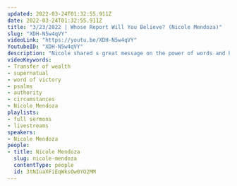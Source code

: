 ```yaml
---
updated: 2022-03-24T01:32:55.911Z
date: 2022-03-24T01:32:55.911Z
title: "3/23/2022 | Whose Report Will You Believe? (Nicole Mendoza)"
slug: "XDH-N5w4qVY"
videoLink: "https://youtu.be/XDH-N5w4qVY"
YoutubeID: "XDH-N5w4qVY"
description: "Nicole shared s great message on the power of words and how the can affect every area of our lives.\nShe shared personal testimonies on how she used her own words to alter a bad diagnosis on her own family and stood on the word of God. She also shared a story from college on an individual battling a deadly illness who used his words to alter the outcome of his death. In any circumstance you may be going through, you can use your words to change the outcome for the glory of God!\n This sermon was delivered at Freedom Fellowship Church International in San Antonio, TX.\n"
videoKeywords:
- Transfer of wealth
- supernatual
- word of victory
- psalms
- authority
- circumstances
- Nicole Mendoza
playlists:
- full sermons
- livestreams
speakers:
- Nicole Mendoza
people:
- title: Nicole Mendoza
  slug: nicole-mendoza
  contentType: people
  id: 3tNIuaXFiEqWksOw0YO2MM
---
```

